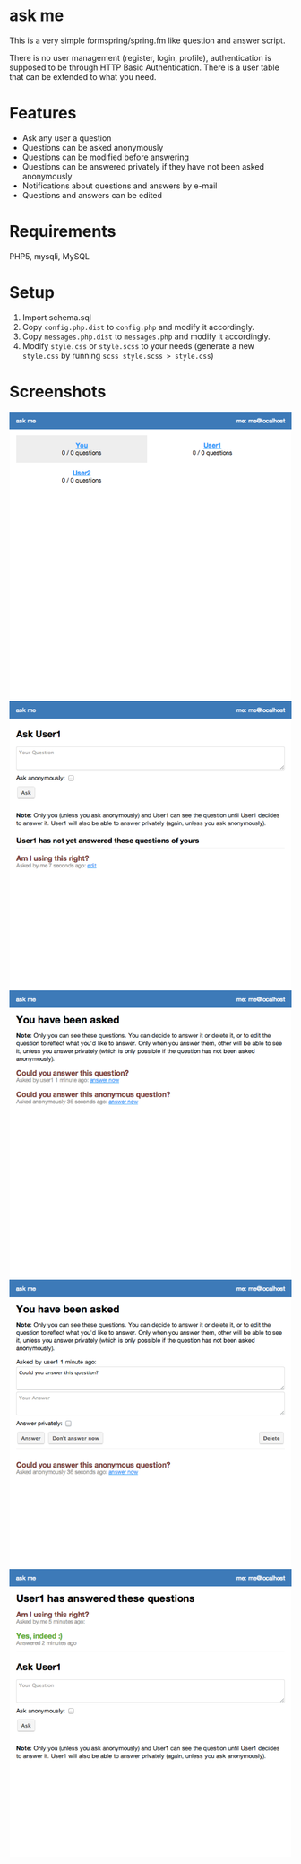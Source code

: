 ask me
======

This is a very simple formspring/spring.fm like question and answer script.

There is no user management (register, login, profile), authentication is supposed to be through HTTP Basic Authentication. There is a user table that can be extended to what you need.

Features
========

 - Ask any user a question
 - Questions can be asked anonymously
 - Questions can be modified before answering
 - Questions can be answered privately if they have not been asked anonymously
 - Notifications about questions and answers by e-mail
 - Questions and answers can be edited

Requirements
============

PHP5, mysqli, MySQL

Setup
=====

1. Import schema.sql
2. Copy `config.php.dist` to `config.php` and modify it accordingly.
3. Copy `messages.php.dist` to `messages.php` and modify it accordingly.
4. Modify `style.css` or `style.scss` to your needs (generate a new `style.css` by running `scss style.scss > style.css`)

Screenshots
===========

![startpage](docs/askme1.png "Startpage")
![askuser1](docs/askme2.png "Ask User 1")
![youhavebeenasked](docs/askme3.png "You have been asked")
![youhavebeenasked_answer](docs/askme4.png "You have been asked - Open Answer")
![user1hasanswered](docs/askme5.png "User1 has anwered ")
